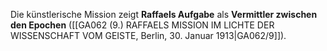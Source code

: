 
Die künstlerische Mission zeigt **Raffaels Aufgabe** als **Vermittler zwischen den Epochen** ([[GA062 (9.) RAFFAELS MISSION IM LICHTE DER WISSENSCHAFT VOM GEISTE, Berlin, 30. Januar 1913|GA062/9]]).
